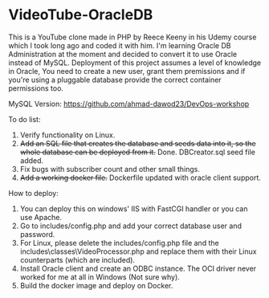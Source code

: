 # VideoTube-OracleDB
This is a YouTube clone made in PHP by Reece Keeny in his Udemy course which I took long ago and coded it with him. I'm learning Oracle DB Administration at the moment and decided to convert it to use Oracle instead of MySQL.
Deployment of this project assumes a level of knowledge in Oracle, You need to create a new user, grant them premissions and if you're using a pluggable database provide the correct container permissions too.

MySQL Version: https://github.com/ahmad-dawod23/DevOps-workshop

To do list:
1) Verify functionality on Linux.
2) ~~Add an SQL file that creates the database and seeds data into it, so the whole database can be deployed from it.~~ Done. DBCreator.sql seed file added.
3) Fix bugs with subscriber count and other small things.
4) ~~Add a working docker file.~~ Dockerfile updated with oracle client support.


How to deploy:
1) You can deploy this on windows' IIS with FastCGI handler or you can use Apache.
2) Go to includes/config.php and add your correct database user and password.
3) For Linux, please delete the includes/config.php file and the includes\classes\VideoProcessor.php and replace them with their Linux counterparts (which are included).
4) Install Oracle client and create an ODBC instance. The OCI driver never worked for me at all in Windows (Not sure why).
5) Build the docker image and deploy on Docker.
